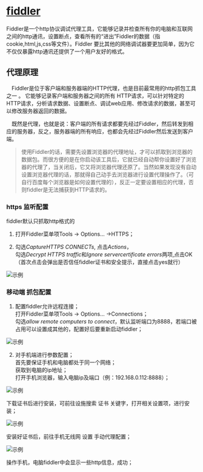 # [fiddler](https://www.telerik.com/fiddler)

Fiddler是一个http协议调试代理工具，它能够记录并检查所有你的电脑和互联网之间的http通讯，设置断点，查看所有的“进出”Fiddler的数据（指cookie,html,js,css等文件）。Fiddler 要比其他的网络调试器要更加简单，因为它不仅仅暴露http通讯还提供了一个用户友好的格式。

## 代理原理

　Fiddler是位于客户端和服务器端的HTTP代理，也是目前最常用的http抓包工具之一 。 它能够记录客户端和服务器之间的所有 HTTP请求，可以针对特定的HTTP请求，分析请求数据、设置断点、调试web应用、修改请求的数据，甚至可以修改服务器返回的数据。

　既然是代理，也就是说：客户端的所有请求都要先经过Fiddler，然后转发到相应的服务器，反之，服务器端的所有响应，也都会先经过Fiddler然后发送到客户端。

> 使用Fiddler的话，需要先设置浏览器的代理地址，才可以抓取到浏览器的数据包。而很方便的是在你启动该工具后，它就已经自动帮你设置好了浏览器的代理了，当关闭后，它又将浏览器代理还原了。当然如果发现没有自动设置浏览器代理的话，那就得自己动手去浏览器进行设置代理操作了。（可自行百度每个浏览器是如何设置代理的），反正一定要设置相应的代理，否则fiddler是无法捕获到HTTP请求的。

### https 监听配置

fiddler默认只抓取http格式的

1. 打开Fiddler菜单项Tools -> Options... ->HTTPS；

2. 勾选*CaptureHTTPS CONNECTs*, 点击*Actions*，  
勾选*Decrypt HTTPS traffic*和*Ignore servercertificate errors*两项,点击OK（首次点击会弹出是否信任fiddler证书和安全提示，直接点击yes就行）

<img :src="$withBase('/image/dev/debug/fiddler1.png')" alt="示例">

### 移动端 抓包配置

1. 配置fiddler允许远程连接；  
  打开Fiddler菜单项Tools -> Options... ->Connections；  
  勾选*allow remote computers to connect*，默认监听端口为8888，若端口被占用可以设置成其他的，配置好后要重新启动fiddler；

<img :src="$withBase('/image/dev/debug/fiddler2.png')" alt="示例">

2. 对手机端进行参数配置；  
  首先要保证手机和电脑都处于同一个网络；  
  获取到电脑的ip地址；  
  打开手机浏览器，输入电脑ip及端口（例：192.168.0.112:8888）；

<img :src="$withBase('/image/dev/debug/fiddler3.png')" alt="示例">

下载证书后进行安装，可前往设施搜索 证书 关键字，打开相关设置项，进行安装；

<img :src="$withBase('/image/dev/debug/fiddler4.png')" alt="示例">

安装好证书后，前往手机无线网 设置 手动代理配置；

<img :src="$withBase('/image/dev/debug/fiddler5.png')" alt="示例">

操作手机，电脑fiddler中会显示一些http信息，成功；
